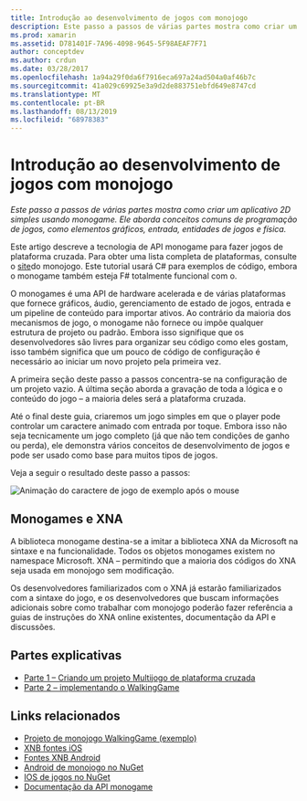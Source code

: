 ```yaml
---
title: Introdução ao desenvolvimento de jogos com monojogo
description: Este passo a passos de várias partes mostra como criar um aplicativo 2D simples usando monogame.  Ele aborda conceitos comuns de programação de jogos, como elementos gráficos, entrada, entidades de jogos e física.
ms.prod: xamarin
ms.assetid: D781401F-7A96-4098-9645-5F98AEAF7F71
author: conceptdev
ms.author: crdun
ms.date: 03/28/2017
ms.openlocfilehash: 1a94a29f0da6f7916eca697a24ad504a0af46b7c
ms.sourcegitcommit: 41a029c69925e3a9d2de883751ebfd649e8747cd
ms.translationtype: MT
ms.contentlocale: pt-BR
ms.lasthandoff: 08/13/2019
ms.locfileid: "68978383"
---
```

# <a name="introduction-to-game-development-with-monogame"></a>Introdução ao desenvolvimento de jogos com monojogo

_Este passo a passos de várias partes mostra como criar um aplicativo 2D simples usando monogame.  Ele aborda conceitos comuns de programação de jogos, como elementos gráficos, entrada, entidades de jogos e física._

Este artigo descreve a tecnologia de API monogame para fazer jogos de plataforma cruzada. Para obter uma lista completa de plataformas, consulte o [site](http://www.monogame.net/)do monojogo. Este tutorial usará C# para exemplos de código, embora o monogame também esteja F# totalmente funcional com o.

O monogames é uma API de hardware acelerada e de várias plataformas que fornece gráficos, áudio, gerenciamento de estado de jogos, entrada e um pipeline de conteúdo para importar ativos. Ao contrário da maioria dos mecanismos de jogo, o monogame não fornece ou impõe qualquer estrutura de projeto ou padrão.  Embora isso signifique que os desenvolvedores são livres para organizar seu código como eles gostam, isso também significa que um pouco de código de configuração é necessário ao iniciar um novo projeto pela primeira vez.

A primeira seção deste passo a passos concentra-se na configuração de um projeto vazio. A última seção aborda a gravação de toda a lógica e o conteúdo do jogo – a maioria deles será a plataforma cruzada.

Até o final deste guia, criaremos um jogo simples em que o player pode controlar um caractere animado com entrada por toque.  Embora isso não seja tecnicamente um jogo completo (já que não tem condições de ganho ou perda), ele demonstra vários conceitos de desenvolvimento de jogos e pode ser usado como base para muitos tipos de jogos.

Veja a seguir o resultado deste passo a passos:

![Animação do caractere de jogo de exemplo após o mouse](images/image1.gif)

## <a name="monogame-and-xna"></a>Monogames e XNA

A biblioteca monogame destina-se a imitar a biblioteca XNA da Microsoft na sintaxe e na funcionalidade.  Todos os objetos monogames existem no namespace Microsoft. XNA – permitindo que a maioria dos códigos do XNA seja usada em monojogo sem modificação.

Os desenvolvedores familiarizados com o XNA já estarão familiarizados com a sintaxe do jogo, e os desenvolvedores que buscam informações adicionais sobre como trabalhar com monojogo poderão fazer referência a guias de instruções do XNA online existentes, documentação da API e discussões.

## <a name="walkthrough-parts"></a>Partes explicativas

- [Parte 1 – Criando um projeto Multijogo de plataforma cruzada](~/graphics-games/monogame/introduction/part1.md)
- [Parte 2 – implementando o WalkingGame](~/graphics-games/monogame/introduction/part2.md)

## <a name="related-links"></a>Links relacionados

- [Projeto de monojogo WalkingGame (exemplo)](https://docs.microsoft.com/samples/xamarin/mobile-samples/walkinggamemg/)
- [XNB fontes iOS](https://github.com/mono/CocosSharp/tree/master/Samples/GameStarterKit/GameStarterKit/Content/fonts)
- [Fontes XNB Android](https://github.com/mono/CocosSharp/tree/master/Samples/GameStarterKit/GameStarterKit/Assets/Content/fonts)
- [Android de monojogo no NuGet](https://www.nuget.org/packages/MonoGame.Framework.Android/)
- [IOS de jogos no NuGet](https://www.nuget.org/packages/MonoGame.Framework.iOS/)
- [Documentação da API monogame](http://www.monogame.net/documentation/?page=main)
